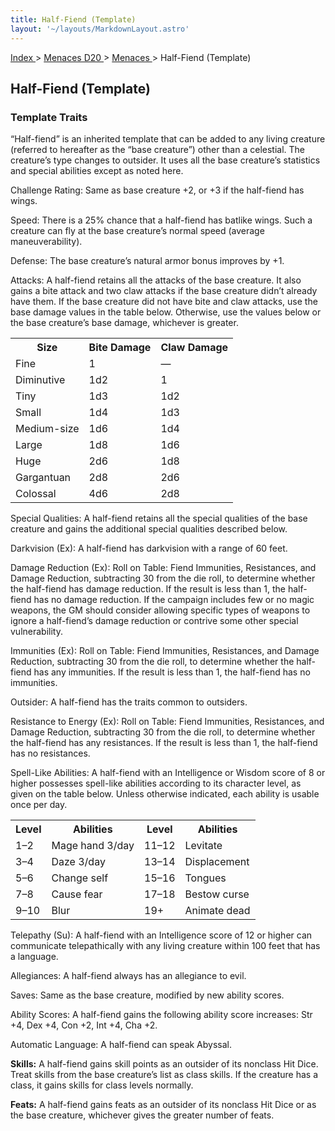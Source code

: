 ```yaml
---
title: Half-Fiend (Template)
layout: '~/layouts/MarkdownLayout.astro'
---
```


[ Index ](/) > [ Menaces D20 ](/menaces.d20) > [ Menaces ](/menaces.d20/menaces) > Half-Fiend (Template)

##  Half-Fiend (Template)

###  Template Traits

“Half-fiend” is an inherited template that can be added to any living creature
(referred to hereafter as the “base creature”) other than a celestial. The
creature’s type changes to outsider. It uses all the base creature’s
statistics and special abilities except as noted here.

Challenge Rating: Same as base creature +2, or +3 if the half-fiend has wings.

Speed: There is a 25% chance that a half-fiend has batlike wings. Such a
creature can fly at the base creature’s normal speed (average
maneuverability).

Defense: The base creature’s natural armor bonus improves by +1.

Attacks: A half-fiend retains all the attacks of the base creature. It also
gains a bite attack and two claw attacks if the base creature didn’t already
have them. If the base creature did not have bite and claw attacks, use the
base damage values in the table below. Otherwise, use the values below or the
base creature’s base damage, whichever is greater.


<table> <tr> <th> Size </th> <th> Bite Damage </th> <th> Claw Damage </th> </tr> <tr> <td> Fine </td> <td> 1 </td> <td> — </td> </tr> <tr class="shaded"> <td> Diminutive </td> <td> 1d2 </td> <td> 1 </td> </tr> <tr> <td> Tiny </td> <td> 1d3 </td> <td> 1d2 </td> </tr> <tr class="shaded"> <td> Small </td> <td> 1d4 </td> <td> 1d3 </td> </tr> <tr> <td> Medium-size </td> <td> 1d6 </td> <td> 1d4 </td> </tr> <tr class="shaded"> <td> Large </td> <td> 1d8 </td> <td> 1d6 </td> </tr> <tr> <td> Huge </td> <td> 2d6 </td> <td> 1d8 </td> </tr> <tr class="shaded"> <td> Gargantuan </td> <td> 2d8 </td> <td> 2d6 </td> </tr> <tr> <td> Colossal </td> <td> 4d6 </td> <td> 2d8 </td> </tr> </table>



Special Qualities: A half-fiend retains all the special qualities of the base
creature and gains the additional special qualities described below.

Darkvision (Ex): A half-fiend has darkvision with a range of 60 feet.

Damage Reduction (Ex): Roll on Table: Fiend Immunities, Resistances, and
Damage Reduction, subtracting 30 from the die roll, to determine whether the
half-fiend has damage reduction. If the result is less than 1, the half-fiend
has no damage reduction. If the campaign includes few or no magic weapons, the
GM should consider allowing specific types of weapons to ignore a half-fiend’s
damage reduction or contrive some other special vulnerability.

Immunities (Ex): Roll on Table: Fiend Immunities, Resistances, and Damage
Reduction, subtracting 30 from the die roll, to determine whether the half-
fiend has any immunities. If the result is less than 1, the half-fiend has no
immunities.

Outsider: A half-fiend has the traits common to outsiders.

Resistance to Energy (Ex): Roll on Table: Fiend Immunities, Resistances, and
Damage Reduction, subtracting 30 from the die roll, to determine whether the
half-fiend has any resistances. If the result is less than 1, the half-fiend
has no resistances.

Spell-Like Abilities: A half-fiend with an Intelligence or Wisdom score of 8
or higher possesses spell-like abilities according to its character level, as
given on the table below. Unless otherwise indicated, each ability is usable
once per day.


<table> <tr> <th> Level </th> <th> Abilities </th> <th> Level </th> <th> Abilities </th> </tr> <tr> <td> 1–2 </td> <td> Mage hand 3/day </td> <td> 11–12 </td> <td> Levitate </td> </tr> <tr class="shaded"> <td> 3–4 </td> <td> Daze 3/day </td> <td> 13–14 </td> <td> Displacement </td> </tr> <tr> <td> 5–6 </td> <td> Change self </td> <td> 15–16 </td> <td> Tongues </td> </tr> <tr class="shaded"> <td> 7–8 </td> <td> Cause fear </td> <td> 17–18 </td> <td> Bestow curse </td> </tr> <tr> <td> 9–10 </td> <td> Blur </td> <td> 19+ </td> <td> Animate dead </td> </tr> </table>



Telepathy (Su): A half-fiend with an Intelligence score of 12 or higher can
communicate telepathically with any living creature within 100 feet that has a
language.

Allegiances: A half-fiend always has an allegiance to evil.

Saves: Same as the base creature, modified by new ability scores.

Ability Scores: A half-fiend gains the following ability score increases: Str
+4, Dex +4, Con +2, Int +4, Cha +2.

Automatic Language: A half-fiend can speak Abyssal.

**Skills:** A half-fiend gains skill points as an outsider of its nonclass Hit
Dice. Treat skills from the base creature’s list as class skills. If the
creature has a class, it gains skills for class levels normally.

**Feats:** A half-fiend gains feats as an outsider of its nonclass Hit Dice or
as the base creature, whichever gives the greater number of feats.

